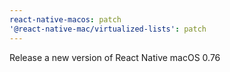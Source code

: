 ```yaml
---
react-native-macos: patch
'@react-native-mac/virtualized-lists': patch
---
```


Release a new version of React Native macOS 0.76
